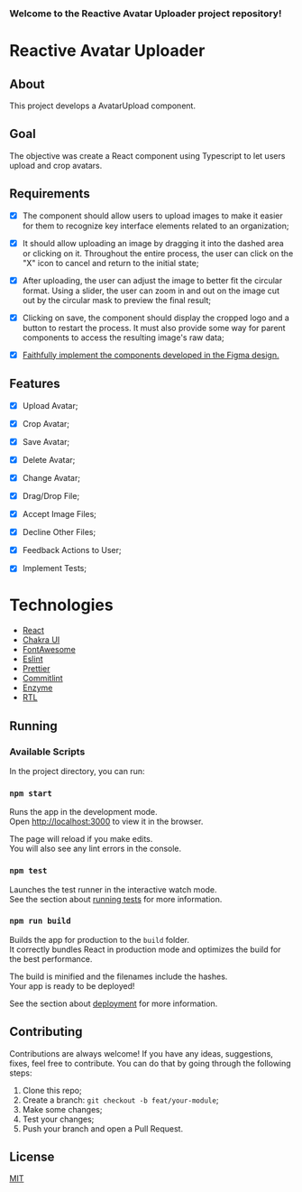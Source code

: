 ### Welcome to the Reactive Avatar Uploader project repository!

# Reactive Avatar Uploader


## About

This project develops a AvatarUpload component.


## Goal

The objective was create a React component using Typescript to let users upload and crop avatars.


## Requirements

- [x]  The <AvatarUpload /> component should allow users to upload images to make it easier for them to recognize key interface elements related to an organization;

- [x]  It should allow uploading an image by dragging it into the dashed area or clicking on it.
Throughout the entire process, the user can click on the "X" icon to cancel and return to the initial state;

- [x]  After uploading, the user can adjust the image to better fit the circular format. Using a slider, the user can zoom in and out on the image cut out by the circular mask to preview the final result;

- [x]  Clicking on save, the component should display the cropped logo and a button to restart the process. It must also provide some way for parent components to access the resulting image's raw data;

- [x]  [Faithfully implement the components developed in the Figma design.](https://www.figma.com/file/eiC4EtXzbSPNSjsXEIoVXL/Avatar-Upload?node-id=0%3A1)


## Features

- [x]  Upload Avatar;
- [x]  Crop Avatar;
- [x]  Save Avatar;
- [x]  Delete Avatar;
- [x]  Change Avatar;
- [x]  Drag/Drop File;
- [x]  Accept Image Files;
- [x]  Decline Other Files;
- [x]  Feedback Actions to User;
- [x]  Implement Tests;


# Technologies
- [React](https://reactjs.org/docs/getting-started.html)
- [Chakra UI](https://chakra-ui.com/docs/getting-started)
- [FontAwesome](https://fontawesome.com/)
- [Eslint](https://eslint.org/docs/user-guide/configuring/)
- [Prettier](https://prettier.io/docs/en/options.html)
- [Commitlint](https://commitlint.js.org/)
- [Enzyme](https://enzymejs.github.io/enzyme/docs/api/)
- [RTL](https://testing-library.com/docs/react-testing-library/intro/)


## Running


### Available Scripts

In the project directory, you can run:


### `npm start`

Runs the app in the development mode.\
Open [http://localhost:3000](http://localhost:3000) to view it in the browser.

The page will reload if you make edits.\
You will also see any lint errors in the console.


### `npm test`

Launches the test runner in the interactive watch mode.\
See the section about [running tests](https://facebook.github.io/create-react-app/docs/running-tests) for more information.


### `npm run build`

Builds the app for production to the `build` folder.\
It correctly bundles React in production mode and optimizes the build for the best performance.

The build is minified and the filenames include the hashes.\
Your app is ready to be deployed!

See the section about [deployment](https://facebook.github.io/create-react-app/docs/deployment) for more information.


## Contributing

Contributions are always welcome! If you have any ideas, suggestions, fixes, feel free to contribute. You can do that by going through the following steps:

1. Clone this repo;
2. Create a branch: `git checkout -b feat/your-module`;
3. Make some changes;
4. Test your changes;
5. Push your branch and open a Pull Request.


## License
[MIT](https://opensource.org/licenses/MIT)
